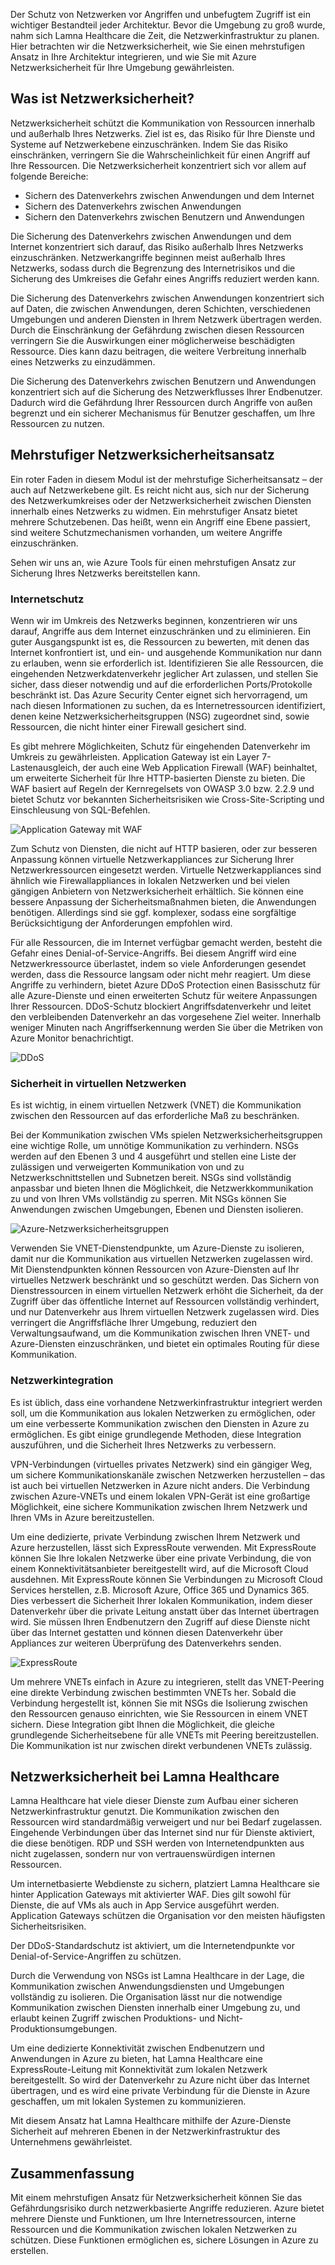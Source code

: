 Der Schutz von Netzwerken vor Angriffen und unbefugtem Zugriff ist ein wichtiger Bestandteil jeder Architektur. Bevor die Umgebung zu groß wurde, nahm sich Lamna Healthcare die Zeit, die Netzwerkinfrastruktur zu planen. Hier betrachten wir die Netzwerksicherheit, wie Sie einen mehrstufigen Ansatz in Ihre Architektur integrieren, und wie Sie mit Azure Netzwerksicherheit für Ihre Umgebung gewährleisten.

## <a name="what-is-network-security"></a>Was ist Netzwerksicherheit?

Netzwerksicherheit schützt die Kommunikation von Ressourcen innerhalb und außerhalb Ihres Netzwerks. Ziel ist es, das Risiko für Ihre Dienste und Systeme auf Netzwerkebene einzuschränken. Indem Sie das Risiko einschränken, verringern Sie die Wahrscheinlichkeit für einen Angriff auf Ihre Ressourcen. Die Netzwerksicherheit konzentriert sich vor allem auf folgende Bereiche:

- Sichern des Datenverkehrs zwischen Anwendungen und dem Internet
- Sichern des Datenverkehrs zwischen Anwendungen
- Sichern den Datenverkehrs zwischen Benutzern und Anwendungen

Die Sicherung des Datenverkehrs zwischen Anwendungen und dem Internet konzentriert sich darauf, das Risiko außerhalb Ihres Netzwerks einzuschränken. Netzwerkangriffe beginnen meist außerhalb Ihres Netzwerks, sodass durch die Begrenzung des Internetrisikos und die Sicherung des Umkreises die Gefahr eines Angriffs reduziert werden kann.

Die Sicherung des Datenverkehrs zwischen Anwendungen konzentriert sich auf Daten, die zwischen Anwendungen, deren Schichten, verschiedenen Umgebungen und anderen Diensten in Ihrem Netzwerk übertragen werden. Durch die Einschränkung der Gefährdung zwischen diesen Ressourcen verringern Sie die Auswirkungen einer möglicherweise beschädigten Ressource. Dies kann dazu beitragen, die weitere Verbreitung innerhalb eines Netzwerks zu einzudämmen.

Die Sicherung des Datenverkehrs zwischen Benutzern und Anwendungen konzentriert sich auf die Sicherung des Netzwerkflusses Ihrer Endbenutzer. Dadurch wird die Gefährdung Ihrer Ressourcen durch Angriffe von außen begrenzt und ein sicherer Mechanismus für Benutzer geschaffen, um Ihre Ressourcen zu nutzen. 

## <a name="a-layered-approach-to-network-security"></a>Mehrstufiger Netzwerksicherheitsansatz

Ein roter Faden in diesem Modul ist der mehrstufige Sicherheitsansatz – der auch auf Netzwerkebene gilt. Es reicht nicht aus, sich nur der Sicherung des Netzwerkumkreises oder der Netzwerksicherheit zwischen Diensten innerhalb eines Netzwerks zu widmen. Ein mehrstufiger Ansatz bietet mehrere Schutzebenen. Das heißt, wenn ein Angriff eine Ebene passiert, sind weitere Schutzmechanismen vorhanden, um weitere Angriffe einzuschränken.

Sehen wir uns an, wie Azure Tools für einen mehrstufigen Ansatz zur Sicherung Ihres Netzwerks bereitstellen kann.

### <a name="internet-protection"></a>Internetschutz

Wenn wir im Umkreis des Netzwerks beginnen, konzentrieren wir uns darauf, Angriffe aus dem Internet einzuschränken und zu eliminieren. Ein guter Ausgangspunkt ist es, die Ressourcen zu bewerten, mit denen das Internet konfrontiert ist, und ein- und ausgehende Kommunikation nur dann zu erlauben, wenn sie erforderlich ist. Identifizieren Sie alle Ressourcen, die eingehenden Netzwerkdatenverkehr jeglicher Art zulassen, und stellen Sie sicher, dass dieser notwendig und auf die erforderlichen Ports/Protokolle beschränkt ist. Das Azure Security Center eignet sich hervorragend, um nach diesen Informationen zu suchen, da es Internetressourcen identifiziert, denen keine Netzwerksicherheitsgruppen (NSG) zugeordnet sind, sowie Ressourcen, die nicht hinter einer Firewall gesichert sind.

Es gibt mehrere Möglichkeiten, Schutz für eingehenden Datenverkehr im Umkreis zu gewährleisten. Application Gateway ist ein Layer 7-Lastenausgleich, der auch eine Web Application Firewall (WAF) beinhaltet, um erweiterte Sicherheit für Ihre HTTP-basierten Dienste zu bieten. Die WAF basiert auf Regeln der Kernregelsets von OWASP 3.0 bzw. 2.2.9 und bietet Schutz vor bekannten Sicherheitsrisiken wie Cross-Site-Scripting und Einschleusung von SQL-Befehlen.

![Application Gateway mit WAF](../media-draft/appgw-waf.png)

Zum Schutz von Diensten, die nicht auf HTTP basieren, oder zur besseren Anpassung können virtuelle Netzwerkappliances zur Sicherung Ihrer Netzwerkressourcen eingesetzt werden. Virtuelle Netzwerkappliances sind ähnlich wie Firewallappliances in lokalen Netzwerken und bei vielen gängigen Anbietern von Netzwerksicherheit erhältlich. Sie können eine bessere Anpassung der Sicherheitsmaßnahmen bieten, die Anwendungen benötigen. Allerdings sind sie ggf. komplexer, sodass eine sorgfältige Berücksichtigung der Anforderungen empfohlen wird.

Für alle Ressourcen, die im Internet verfügbar gemacht werden, besteht die Gefahr eines Denial-of-Service-Angriffs. Bei diesem Angriff wird eine Netzwerkressource überlastet, indem so viele Anforderungen gesendet werden, dass die Ressource langsam oder nicht mehr reagiert. Um diese Angriffe zu verhindern, bietet Azure DDoS Protection einen Basisschutz für alle Azure-Dienste und einen erweiterten Schutz für weitere Anpassungen Ihrer Ressourcen. DDoS-Schutz blockiert Angriffsdatenverkehr und leitet den verbleibenden Datenverkehr an das vorgesehene Ziel weiter. Innerhalb weniger Minuten nach Angriffserkennung werden Sie über die Metriken von Azure Monitor benachrichtigt.

![DDoS](../media-draft/ddos.png)

### <a name="virtual-network-security"></a>Sicherheit in virtuellen Netzwerken

Es ist wichtig, in einem virtuellen Netzwerk (VNET) die Kommunikation zwischen den Ressourcen auf das erforderliche Maß zu beschränken.

Bei der Kommunikation zwischen VMs spielen Netzwerksicherheitsgruppen eine wichtige Rolle, um unnötige Kommunikation zu verhindern. NSGs werden auf den Ebenen 3 und 4 ausgeführt und stellen eine Liste der zulässigen und verweigerten Kommunikation von und zu Netzwerkschnittstellen und Subnetzen bereit. NSGs sind vollständig anpassbar und bieten Ihnen die Möglichkeit, die Netzwerkkommunikation zu und von Ihren VMs vollständig zu sperren. Mit NSGs können Sie Anwendungen zwischen Umgebungen, Ebenen und Diensten isolieren.

![Azure-Netzwerksicherheitsgruppen](../media-draft/azure-network-security.png)

Verwenden Sie VNET-Dienstendpunkte, um Azure-Dienste zu isolieren, damit nur die Kommunikation aus virtuellen Netzwerken zugelassen wird. Mit Dienstendpunkten können Ressourcen von Azure-Diensten auf Ihr virtuelles Netzwerk beschränkt und so geschützt werden. Das Sichern von Dienstressourcen in einem virtuellen Netzwerk erhöht die Sicherheit, da der Zugriff über das öffentliche Internet auf Ressourcen vollständig verhindert, und nur Datenverkehr aus Ihrem virtuellen Netzwerk zugelassen wird. Dies verringert die Angriffsfläche Ihrer Umgebung, reduziert den Verwaltungsaufwand, um die Kommunikation zwischen Ihren VNET- und Azure-Diensten einzuschränken, und bietet ein optimales Routing für diese Kommunikation.

### <a name="network-integration"></a>Netzwerkintegration

Es ist üblich, dass eine vorhandene Netzwerkinfrastruktur integriert werden soll, um die Kommunikation aus lokalen Netzwerken zu ermöglichen, oder um eine verbesserte Kommunikation zwischen den Diensten in Azure zu ermöglichen. Es gibt einige grundlegende Methoden, diese Integration auszuführen, und die Sicherheit Ihres Netzwerks zu verbessern.

VPN-Verbindungen (virtuelles privates Netzwerk) sind ein gängiger Weg, um sichere Kommunikationskanäle zwischen Netzwerken herzustellen – das ist auch bei virtuellen Netzwerken in Azure nicht anders. Die Verbindung zwischen Azure-VNETs und einem lokalen VPN-Gerät ist eine großartige Möglichkeit, eine sichere Kommunikation zwischen Ihrem Netzwerk und Ihren VMs in Azure bereitzustellen.

Um eine dedizierte, private Verbindung zwischen Ihrem Netzwerk und Azure herzustellen, lässt sich ExpressRoute verwenden. Mit ExpressRoute können Sie Ihre lokalen Netzwerke über eine private Verbindung, die von einem Konnektivitätsanbieter bereitgestellt wird, auf die Microsoft Cloud ausdehnen. Mit ExpressRoute können Sie Verbindungen zu Microsoft Cloud Services herstellen, z.B. Microsoft Azure, Office 365 und Dynamics 365. Dies verbessert die Sicherheit Ihrer lokalen Kommunikation, indem dieser Datenverkehr über die private Leitung anstatt über das Internet übertragen wird. Sie müssen Ihren Endbenutzern den Zugriff auf diese Dienste nicht über das Internet gestatten und können diesen Datenverkehr über Appliances zur weiteren Überprüfung des Datenverkehrs senden.

![ExpressRoute](../media-draft/expressroute-connection-overview.png)

Um mehrere VNETs einfach in Azure zu integrieren, stellt das VNET-Peering eine direkte Verbindung zwischen bestimmten VNETs her. Sobald die Verbindung hergestellt ist, können Sie mit NSGs die Isolierung zwischen den Ressourcen genauso einrichten, wie Sie Ressourcen in einem VNET sichern. Diese Integration gibt Ihnen die Möglichkeit, die gleiche grundlegende Sicherheitsebene für alle VNETs mit Peering bereitzustellen. Die Kommunikation ist nur zwischen direkt verbundenen VNETs zulässig.

## <a name="network-security-at-lamna-healthcare"></a>Netzwerksicherheit bei Lamna Healthcare

Lamna Healthcare hat viele dieser Dienste zum Aufbau einer sicheren Netzwerkinfrastruktur genutzt. Die Kommunikation zwischen den Ressourcen wird standardmäßig verweigert und nur bei Bedarf zugelassen. Eingehende Verbindungen über das Internet sind nur für Dienste aktiviert, die diese benötigen. RDP und SSH werden von Internetendpunkten aus nicht zugelassen, sondern nur von vertrauenswürdigen internen Ressourcen.

Um internetbasierte Webdienste zu sichern, platziert Lamna Healthcare sie hinter Application Gateways mit aktivierter WAF. Dies gilt sowohl für Dienste, die auf VMs als auch in App Service ausgeführt werden. Application Gateways schützen die Organisation vor den meisten häufigsten Sicherheitsrisiken.

Der DDoS-Standardschutz ist aktiviert, um die Internetendpunkte vor Denial-of-Service-Angriffen zu schützen.

Durch die Verwendung von NSGs ist Lamna Healthcare in der Lage, die Kommunikation zwischen Anwendungsdiensten und Umgebungen vollständig zu isolieren. Die Organisation lässt nur die notwendige Kommunikation zwischen Diensten innerhalb einer Umgebung zu, und erlaubt keinen Zugriff zwischen Produktions- und Nicht-Produktionsumgebungen.

Um eine dedizierte Konnektivität zwischen Endbenutzern und Anwendungen in Azure zu bieten, hat Lamna Healthcare eine ExpressRoute-Leitung mit Konnektivität zum lokalen Netzwerk bereitgestellt. So wird der Datenverkehr zu Azure nicht über das Internet übertragen, und es wird eine private Verbindung für die Dienste in Azure geschaffen, um mit lokalen Systemen zu kommunizieren.

Mit diesem Ansatz hat Lamna Healthcare mithilfe der Azure-Dienste Sicherheit auf mehreren Ebenen in der Netzwerkinfrastruktur des Unternehmens gewährleistet.

## <a name="summary"></a>Zusammenfassung

Mit einem mehrstufigen Ansatz für Netzwerksicherheit können Sie das Gefährdungsrisiko durch netzwerkbasierte Angriffe reduzieren. Azure bietet mehrere Dienste und Funktionen, um Ihre Internetressourcen, interne Ressourcen und die Kommunikation zwischen lokalen Netzwerken zu schützen. Diese Funktionen ermöglichen es, sichere Lösungen in Azure zu erstellen.